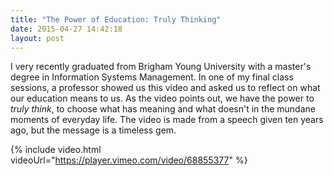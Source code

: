 ```yaml
---
title: "The Power of Education: Truly Thinking"
date: 2015-04-27 14:42:18
layout: post
---
```


I very recently graduated from Brigham Young University with a master's degree in Information Systems Management. In one of my final class sessions, a professor showed us this video and asked us to reflect on what our education means to us. As the video points out, we have the power to *truly think*, to choose what has meaning and what doesn't in the mundane moments of everyday life. The video is made from a speech given ten years ago, but the message is a timeless gem.

{% include video.html videoUrl="https://player.vimeo.com/video/68855377" %}
